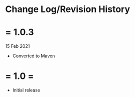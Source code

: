 # Change Log/Revision History

= 1.0.3
=========
15 Feb 2021
- Converted to Maven

= 1.0 =
=======
- Initial release
